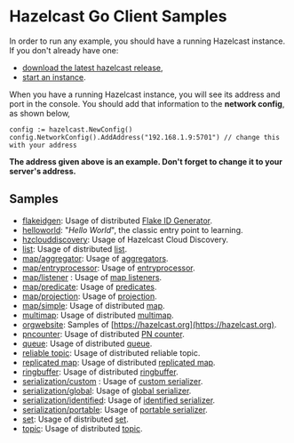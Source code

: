 # Hazelcast Go Client Samples

In order to run any example, you should have a running Hazelcast instance. If you don't already have one:
- [download the latest hazelcast release](https://hazelcast.org/download/), 
- [start an instance](http://docs.hazelcast.org/docs/latest/manual/html-single/index.html#using-the-scripts-in-the-package).

When you have a running Hazelcast instance, you will see its address and port in the console.  You should add that information to the **network config**, as shown below,

```
config := hazelcast.NewConfig()
config.NetworkConfig().AddAddress("192.168.1.9:5701") // change this with your address

```

**The address given above is an example. Don't forget to change it to your server's address.**
## Samples

- [flakeidgen](https://github.com/ahmetmircik/hazelcast-go-client/tree/master/sample/flakeidgen):
    Usage of distributed [Flake ID Generator](https://github.com/ahmetmircik/hazelcast-go-client/blob/master/core/flake_id_generator.go).
- [helloworld](https://github.com/ahmetmircik/hazelcast-go-client/tree/master/sample/helloworld):
    "<i>Hello World</i>", the classic entry point to learning.  
- [hzclouddiscovery](https://github.com/ahmetmircik/hazelcast-go-client/tree/master/sample/hzclouddiscovery): 
    Usage of Hazelcast Cloud Discovery.
- [list](https://github.com/ahmetmircik/hazelcast-go-client/tree/master/sample/list):
    Usage of distributed [list](https://github.com/ahmetmircik/hazelcast-go-client/blob/master/core/list.go).
- [map/aggregator](https://github.com/ahmetmircik/hazelcast-go-client/tree/master/sample/map/aggregator):
    Usage of [aggregators](https://github.com/ahmetmircik/hazelcast-go-client/blob/master/core/aggregator/aggregators.go).
- [map/entryprocessor](https://github.com/ahmetmircik/hazelcast-go-client/tree/master/sample/map/entryprocessor):
    Usage of [entryprocessor](https://github.com/ahmetmircik/hazelcast-go-client/blob/master/core/map.go#L405).
- [map/listener](https://github.com/ahmetmircik/hazelcast-go-client/tree/master/sample/map/listener) :
    Usage of [map listeners](https://github.com/ahmetmircik/hazelcast-go-client/blob/master/core/map.go#L352). 
- [map/predicate](https://github.com/ahmetmircik/hazelcast-go-client/tree/master/sample/map/predicate):
    Usage of [predicates](https://github.com/ahmetmircik/hazelcast-go-client/blob/master/core/predicate/predicates.go).
- [map/projection](https://github.com/ahmetmircik/hazelcast-go-client/tree/master/sample/map/projection):
    Usage of [projection](https://github.com/ahmetmircik/hazelcast-go-client/blob/master/core/projection/projection.go).
- [map/simple](https://github.com/ahmetmircik/hazelcast-go-client/tree/master/sample/map/simple):
    Usage of distributed [map](https://github.com/ahmetmircik/hazelcast-go-client/blob/master/core/map.go).           
- [multimap](https://github.com/ahmetmircik/hazelcast-go-client/tree/master/sample/multimap):
    Usage of distributed [multimap](https://github.com/ahmetmircik/hazelcast-go-client/blob/master/core/multi_map.go).
- [orgwebsite](https://github.com/ahmetmircik/hazelcast-go-client/tree/master/sample/orgwebsite): 
    Samples of [https://hazelcast.org](https://hazelcast.org).
- [pncounter](https://github.com/ahmetmircik/hazelcast-go-client/tree/master/sample/pncounter): 
    Usage of distributed [PN counter](https://github.com/ahmetmircik/hazelcast-go-client/blob/master/core/pn_counter.go).
- [queue](https://github.com/ahmetmircik/hazelcast-go-client/tree/master/sample/queue): 
    Usage of distributed [queue](https://github.com/ahmetmircik/hazelcast-go-client/blob/master/core/queue.go).
- [reliable topic](https://github.com/ahmetmircik/hazelcast-go-client/tree/master/sample/reliabletopic):
    Usage of distributed reliable topic.
- [replicated map](https://github.com/ahmetmircik/hazelcast-go-client/tree/master/sample/replicatedmap):
    Usage of distributed [replicated map](https://github.com/ahmetmircik/hazelcast-go-client/blob/master/core/replicated_map.go).
- [ringbuffer](https://github.com/ahmetmircik/hazelcast-go-client/tree/master/sample/ringbuffer):
    Usage of distributed [ringbuffer](https://github.com/ahmetmircik/hazelcast-go-client/blob/master/core/ringbuffer.go).
- [serialization/custom](https://github.com/ahmetmircik/hazelcast-go-client/tree/master/sample/serialization/custom) : 
    Usage of [custom serializer](https://github.com/ahmetmircik/hazelcast-go-client/blob/master/serialization/api.go#L81).
- [serialization/global](https://github.com/ahmetmircik/hazelcast-go-client/tree/master/sample/serialization/global):
    Usage of [global serializer](https://github.com/ahmetmircik/hazelcast-go-client/blob/master/serialization/api.go#L81). 
- [serialization/identified](https://github.com/ahmetmircik/hazelcast-go-client/tree/master/sample/serialization/identified):
    Usage of [identified serializer](https://github.com/ahmetmircik/hazelcast-go-client/blob/master/serialization/api.go#L27).
- [serialization/portable](https://github.com/ahmetmircik/hazelcast-go-client/tree/master/sample/serialization/portable):
    Usage of [portable serializer](https://github.com/ahmetmircik/hazelcast-go-client/blob/master/serialization/api.go#L50).
- [set](https://github.com/ahmetmircik/hazelcast-go-client/tree/master/sample/set):
    Usage of distributed [set](https://github.com/ahmetmircik/hazelcast-go-client/blob/master/core/set.go).
- [topic](https://github.com/ahmetmircik/hazelcast-go-client/tree/master/sample/topic): 
    Usage of distributed [topic](https://github.com/ahmetmircik/hazelcast-go-client/blob/master/core/topic.go).